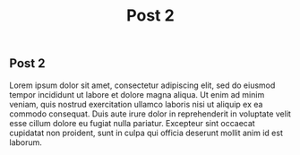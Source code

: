 ﻿---
title: Post 2
created_at: 01/01/2022
is_draft: false
brief: Lorem ipsum dolor sit amet, consectetur adipiscing elit, sed do eiusmod tempor incididunt ut labore et dolore magna aliqua.
brief_logo: https://picsum.photos/200/300?random=2
tags: ["#tag1", "#tag2"]
---

## Post 2

Lorem ipsum dolor sit amet, consectetur adipiscing elit, sed do eiusmod tempor incididunt ut labore et dolore magna aliqua. Ut enim ad minim veniam, quis nostrud exercitation ullamco laboris nisi ut aliquip ex ea commodo consequat. Duis aute irure dolor in reprehenderit in voluptate velit esse cillum dolore eu fugiat nulla pariatur. Excepteur sint occaecat cupidatat non proident, sunt in culpa qui officia deserunt mollit anim id est laborum.